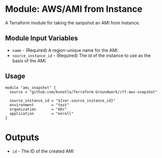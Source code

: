 Module: AWS/AMI from Instance
=============================

A Terraform module for taking the sanpshot an AMI from Instance.

Module Input Variables
----------------------
- `name` - (Required) A region-unique name for the AMI.
- `source_instance_id` - (Required) The id of the instance to use as the basis of the AMI.

Usage
-----

```hcl
module "ami_snapshot" {
  source = "github.com/kvootla/Terraform-Groundwork//tf-aws-snapshot"

  source_instance_id = "${var.source_instance_id}"
  environment        = "test"
  organization       = "mhc"
  application        = "enroll"
}

```
Outputs
=======

- `id` - The ID of the created AMI
